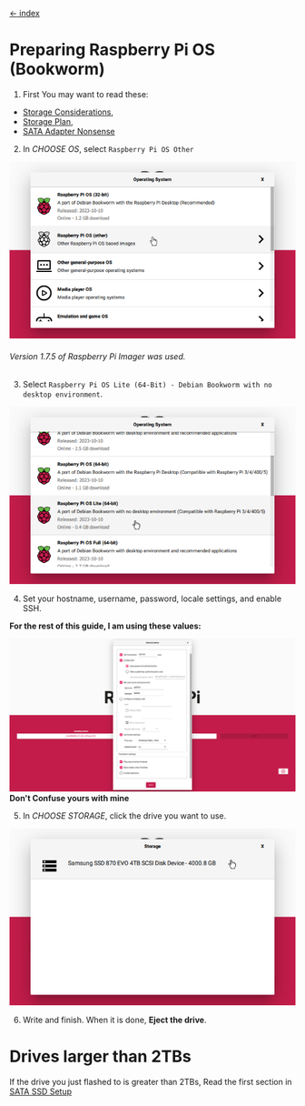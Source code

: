 [<- index](/README.md)
# Preparing Raspberry Pi OS (Bookworm)

1. First You may want to read these:
- [Storage Considerations](/docs/SSD/Storage%20Considerations.md),
- [Storage Plan](/docs/SSD/Storage%20Plan.md),
- [SATA Adapter Nonsense](/docs/SSD/SATA%20Adapter%20Nonsense.md)

2. In *CHOOSE OS*, select `Raspberry Pi OS Other`

​![image.png](assets/rpi-imager_NCmfwAhg5F.png)
###### Version 1.7.5 of Raspberry Pi Imager was used.
    
3. Select `Raspberry Pi OS Lite (64-Bit) - Debian Bookworm with no desktop environment`.  

​![image.png](assets/rpi-imager_Zr67rxEZPX.png)

4. Set your hostname, username, password, locale settings, and enable SSH.

**For the rest of this guide, I am using these values:**

![image.png](assets/rpi-imager_utvSPmLQJu.png)
    **Don't Confuse yours with mine**

5. In *CHOOSE STORAGE*, click the drive you want to use.

![image.png](assets/rpi-imager_GOAPMdhdvf.png)

6. Write and finish. When it is done, **Eject the drive**.

# Drives larger than 2TBs

If the drive you just flashed to is greater than 2TBs, Read the first section in [SATA SSD Setup](/docs/SSD/SATA%20SSD%20Setup.md)
